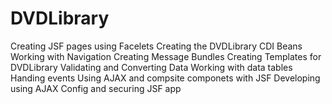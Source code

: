 # DVDLibrary

Creating JSF pages using Facelets
Creating the DVDLibrary CDI Beans
Working with Navigation
Creating Message Bundles
Creating Templates for DVDLibrary
Validating and Converting Data
Working with data tables
Handing events
Using AJAX and compsite componets with JSF
Developing using AJAX
Config and securing JSF app
